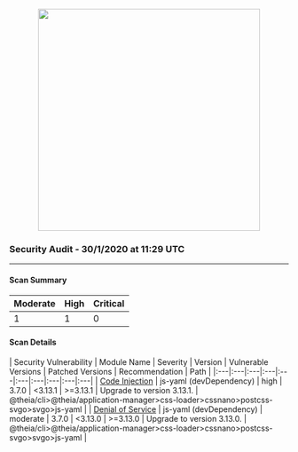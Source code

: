 <div align='center'><br /><img src="https://raw.githubusercontent.com/vince-fugnitto/security-audit/master/assets/security-header.png" width="400px"/></div>

### Security Audit - 30/1/2020 at 11:29 UTC
-- -

#### Scan Summary

| Moderate | High | Critical |
|:---|:---|:---|
| 1 | 1 | 0 |


#### Scan Details

| Security Vulnerability | Module Name | Severity | Version | Vulnerable Versions | Patched Versions | Recommendation | Path |
|:---|:---|:---|:---|:---|:---|:---|:---|:---|:---|
| [Code Injection](https://npmjs.com/advisories/813) | js-yaml (devDependency) | high | 3.7.0 | <3.13.1 | >=3.13.1 | Upgrade to version 3.13.1. | @theia/cli>@theia/application-manager>css-loader>cssnano>postcss-svgo>svgo>js-yaml |
| [Denial of Service](https://npmjs.com/advisories/788) | js-yaml (devDependency) | moderate | 3.7.0 | <3.13.0 | >=3.13.0 | Upgrade to version 3.13.0. | @theia/cli>@theia/application-manager>css-loader>cssnano>postcss-svgo>svgo>js-yaml |

